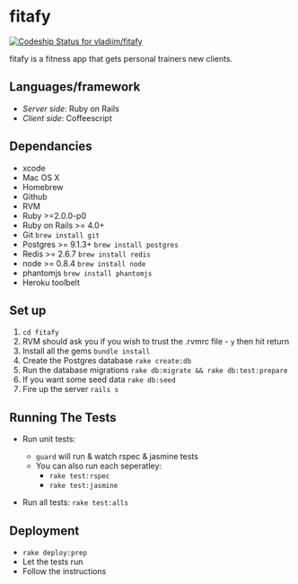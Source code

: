 # fitafy

[ ![Codeship Status for vladiim/fitafy](https://www.codeship.io/projects/5fb28c70-58aa-0130-9807-123138152df8/status?branch=master)](https://www.codeship.io/projects/1511)

fitafy is a fitness app that gets personal trainers new clients.

## Languages/framework

* _Server side_: Ruby on Rails
* _Client side_: Coffeescript

## Dependancies

* xcode
* Mac OS X
* Homebrew
* Github
* RVM
* Ruby            >=2.0.0-p0
* Ruby on Rails   >= 4.0+
* Git                       `brew install git`
* Postgres        >= 9.1.3+ `brew install postgres`
* Redis           >= 2.6.7  `brew install redis`
* node            >= 0.8.4  `brew install node`
* phantomjs                 `brew install phantomjs`
* Heroku toolbelt

## Set up

1. `cd fitafy`
2. RVM should ask you if you wish to trust the .rvmrc file - `y` then hit return
3. Install all the gems `bundle install`
4. Create the Postgres database `rake create:db`
5. Run the database migrations `rake db:migrate && rake db:test:prepare`
6. If you want some seed data `rake db:seed`
7. Fire up the server `rails s`

## Running The Tests

* Run unit tests:
    - `guard` will run & watch rspec & jasmine tests
    - You can also run each seperatley:
    	* `rake test:rspec`
    	* `rake test:jasmine`

* Run all tests: `rake test:alls`

## Deployment

* `rake deploy:prep`
* Let the tests run
* Follow the instructions